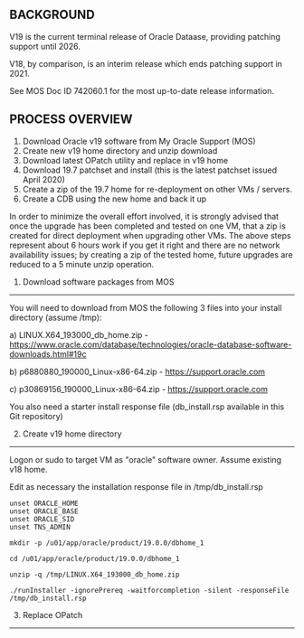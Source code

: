 BACKGROUND
----------
V19 is the current terminal release of Oracle Dataase, providing patching support until 2026. 

V18, by comparison, is an interim release which ends patching support in 2021.

See MOS Doc ID 742060.1 for the most up-to-date release information.

PROCESS OVERVIEW
----------------
1. Download Oracle v19 software from My Oracle Support (MOS)
2. Create new v19 home directory and unzip download
3. Download latest OPatch utility and replace in v19 home
4. Download 19.7 patchset and install (this is the latest patchset issued April 2020)
5. Create a zip of the 19.7 home for re-deployment on other VMs / servers.
6. Create a CDB using the new home and back it up

In order to minimize the overall effort involved, it is strongly advised that once the upgrade has been completed and tested on one VM, that a zip is created for direct deployment when upgrading other VMs. The above steps represent about 6 hours work if you get it right and there are no network availability issues; by creating a zip of the tested home, future upgrades are reduced to a 5 minute unzip operation.

1. Download software packages from MOS
--------------------------------------
You will need to download from MOS the following 3 files into your install directory (assume /tmp):

a) LINUX.X64_193000_db_home.zip - https://www.oracle.com/database/technologies/oracle-database-software-downloads.html#19c

b) p6880880_190000_Linux-x86-64.zip - https://support.oracle.com

c) p30869156_190000_Linux-x86-64.zip - https://support.oracle.com

You also need a starter install response file (db_install.rsp available in this Git repository)


2. Create v19 home directory
----------------------------
Logon or sudo to target VM as "oracle" software owner. Assume existing v18 home.

Edit as necessary the installation response file in /tmp/db_install.rsp

```
unset ORACLE_HOME
unset ORACLE_BASE
unset ORACLE_SID
unset TNS_ADMIN

mkdir -p /u01/app/oracle/product/19.0.0/dbhome_1

cd /u01/app/oracle/product/19.0.0/dbhome_1

unzip -q /tmp/LINUX.X64_193000_db_home.zip

./runInstaller -ignorePrereq -waitforcompletion -silent -responseFile /tmp/db_install.rsp
```

3. Replace OPatch 
-----------------



